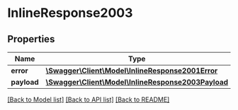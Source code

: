 # InlineResponse2003

## Properties
Name | Type | Description | Notes
------------ | ------------- | ------------- | -------------
**error** | [**\Swagger\Client\Model\InlineResponse2001Error**](InlineResponse2001Error.md) |  | [optional] 
**payload** | [**\Swagger\Client\Model\InlineResponse2003Payload**](InlineResponse2003Payload.md) |  | [optional] 

[[Back to Model list]](../../README.md#documentation-for-models) [[Back to API list]](../../README.md#documentation-for-api-endpoints) [[Back to README]](../../README.md)

